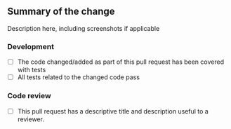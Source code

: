 ## Summary of the change

Description here, including screenshots if applicable

### Development

- [ ] The code changed/added as part of this pull request has been covered with tests
- [ ] All tests related to the changed code pass

### Code review

- [ ] This pull request has a descriptive title and description useful to a reviewer.

